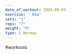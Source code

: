 ```yaml
---
date_of_workout: 2024-09-03
exercise: " Row"
sets: "1"
reps: "7"
weight: "9"
type: 1 Warmup
---
```

#workouts